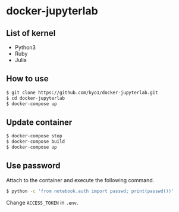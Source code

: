 # docker-jupyterlab

## List of kernel

- Python3
- Ruby
- Julia


## How to use

```sh
$ git clone https://github.com/kyo1/docker-jupyterlab.git
$ cd docker-jupyterlab
$ docker-compose up
```


## Update container

```sh
$ docker-compose stop
$ docker-compose build
$ docker-compose up
```


## Use password

Attach to the container and execute the following command.

```sh
$ python -c 'from notebook.auth import passwd; print(passwd())'
```

Change `ACCESS_TOKEN` in `.env`.
